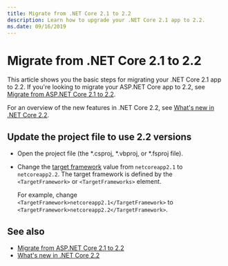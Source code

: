 ```yaml
---
title: Migrate from .NET Core 2.1 to 2.2
description: Learn how to upgrade your .NET Core 2.1 app to 2.2.
ms.date: 09/16/2019
---
```

# Migrate from .NET Core 2.1 to 2.2

This article shows you the basic steps for migrating your .NET Core 2.1 app to 2.2. If you're looking to migrate your ASP.NET Core app to 2.2, see [Migrate from ASP.NET Core 2.1 to 2.2](/aspnet/core/migration/21-to-22).

For an overview of the new features in .NET Core 2.2, see [What's new in .NET Core 2.2](../whats-new/dotnet-core-2-2.md).

## Update the project file to use 2.2 versions

- Open the project file (the \*.csproj, \*.vbproj, or \*.fsproj file).

- Change the [target framework](../../standard/frameworks.md) value from `netcoreapp2.1` to `netcoreapp2.2`. The target framework is defined by the `<TargetFramework>` or `<TargetFrameworks>` element.

  For example, change `<TargetFramework>netcoreapp2.1</TargetFramework>` to `<TargetFramework>netcoreapp2.2</TargetFramework>`.

## See also

- [Migrate from ASP.NET Core 2.1 to 2.2](/aspnet/core/migration/21-to-22)
- [What's new in .NET Core 2.2](../whats-new/dotnet-core-2-2.md)
